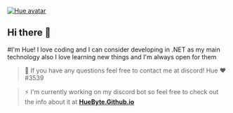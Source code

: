 <a href="https://huebyte.github.io/" title="Avatar" alt="Hue's avatar"><img src="https://d.wattpad.com/story_parts/254035218/images/144c1f19caa9c437.jpg" title="Hue" alt="Hue avatar"></a>
## Hi there 👋
#I'm Hue! I love coding and I can consider developing in .NET as my main technology also I love learning new things and I'm always open for them

> 💬 If you have any questions feel free to contact me at discord! Hue ❤#3539

> ⚡ I'm currently working on my discord bot so feel free to check out the info about it at <a href="https://huebyte.github.io/Bot" target="_blank">**HueByte.Github.io**</a>
<!--

